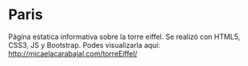 # Paris

Página estatica informativa sobre la torre eiffel. Se realizó con HTML5, CSS3, JS y Bootstrap.
Podes visualizarla aquí: http://micaelacarabajal.com/torreEiffel/

